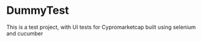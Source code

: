 # DummyTest

This is a test project, with UI tests for Cypromarketcap built using selenium and cucumber
